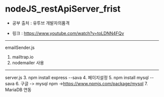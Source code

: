 # nodeJS_restApiServer_frist


- 공부 출처 : 유투브 개발자의품격

- 링크 : https://www.youtube.com/watch?v=toLDNN4FQv
---
emailSender.js
1. mailtrap.io 
2. nodemailer 사용 

---
server.js
3. npm install express --sava
4. 페이지설정
5. npm install mysql --sava
6. 구글 -> mysql npm ->https://www.npmjs.com/package/mysql
7. MariaDB 연동
 
